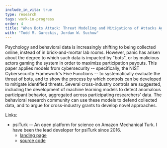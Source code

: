 ```yaml
---
include_in_vita: true
type: research
tags: work-in-progress
order: 4
title: "When Bots Attack: Threat Modeling and Mitigations of Attacks Against Online Behavioral Experiments"
with: "Todd M. Gureckis, Jordan W. Suchow"
---
```


Psychology and behavioral data is increasingly shifting to being collected online, instead of in brick-and-mortar lab rooms.
However, panic has arisen about the degree to which such data is impacted by "bots", or by malicious actors gaming
the system in order to maximize participation payouts. This paper applies models from cybersecurity -- specifically,
the NIST Cybersecurity Framework's Five Functions -- to systematically evaluate the threat of bots, and to show the
process by which controls can be developed to mitigate identified threats. Several cross-industry controls are suggested,
including the development of machine learning models to detect anomalous participant behavior, aggregated across
participating researchers' data. The behavioral research community can use these models to defend collected data, and to
argue for cross-industry grants to develop novel approaches.

Links:
- psiTurk -- An open platform for science on Amazon Mechanical Turk. I have been the lead developer for psiTurk since 2016.
  - [landing page](https://psiturk.org/)
  - [source code](https://github.com/NYUCCL/psiTurk)

